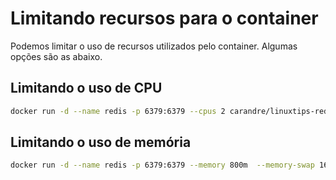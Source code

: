 # Limitando recursos para o container

Podemos limitar o uso de recursos utilizados pelo container. Algumas opções são as abaixo.

## Limitando o uso de CPU

```bash
docker run -d --name redis -p 6379:6379 --cpus 2 carandre/linuxtips-redis:1.0
```

## Limitando o uso de memória

```bash
docker run -d --name redis -p 6379:6379 --memory 800m  --memory-swap 1600m carandre/linuxtips-redis:1.0
```
